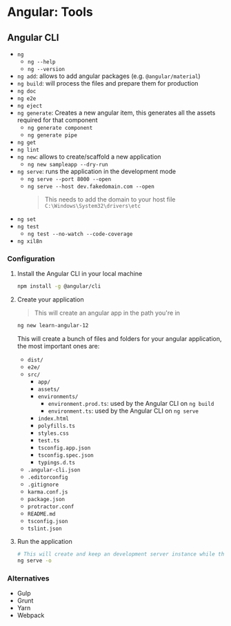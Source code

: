 # Angular: Tools

## Angular CLI

- `ng`
  - `ng --help`
  - `ng --version`
- `ng add`: allows to add angular packages (e.g. `@angular/material`)
- `ng build`: will process the files and prepare them for production
- `ng doc`
- `ng e2e`
- `ng eject`
- `ng generate`: Creates a new angular item, this generates all the assets required for that component
  - `ng generate component`
  - `ng generate pipe`
- `ng get`
- `ng lint`
- `ng new`: allows to create/scaffold a new application
  - `ng new sampleapp --dry-run`
- `ng serve`: runs the application in the development mode
  - `ng serve --port 8000 --open`
  - `ng serve --host dev.fakedomain.com --open`
    > This needs to add the domain to your host file `C:\Windows\System32\drivers\etc`
- `ng set`
- `ng test`
  - `ng test --no-watch --code-coverage`
- `ng xil8n`

### Configuration

1. Install the Angular CLI in your local machine

   ```sh
   npm install -g @angular/cli
   ```

2. Create your application

   > This will create an angular app in the path you're in

   ```sh
   ng new learn-angular-12
   ```

   This will create a bunch of files and folders for your angular application, the most important ones are:

   - `dist/`
   - `e2e/`
   - `src/`
     - `app/`
     - `assets/`
     - `environments/`
       - `environment.prod.ts`: used by the Angular CLI on `ng build`
       - `environment.ts`: used by the Angular CLI on `ng serve`
     - `index.html`
     - `polyfills.ts`
     - `styles.css`
     - `test.ts`
     - `tsconfig.app.json`
     - `tsconfig.spec.json`
     - `typings.d.ts`
   - `.angular-cli.json`
   - `.editorconfig`
   - `.gitignore`
   - `karma.conf.js`
   - `package.json`
   - `protractor.conf`
   - `README.md`
   - `tsconfig.json`
   - `tslint.json`

3. Run the application

   ```sh
   # This will create and keep an development server instance while the browser is open
   ng serve -o
   ```

### Alternatives

- Gulp
- Grunt
- Yarn
- Webpack

